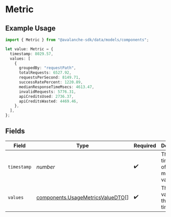 # Metric

## Example Usage

```typescript
import { Metric } from "@avalanche-sdk/data/models/components";

let value: Metric = {
  timestamp: 8029.57,
  values: [
    {
      groupedBy: "requestPath",
      totalRequests: 6527.92,
      requestsPerSecond: 8149.71,
      successRatePercent: 1220.89,
      medianResponseTimeMsecs: 4613.47,
      invalidRequests: 5776.31,
      apiCreditsUsed: 2736.37,
      apiCreditsWasted: 4469.46,
    },
  ],
};
```

## Fields

| Field                                                                                | Type                                                                                 | Required                                                                             | Description                                                                          |
| ------------------------------------------------------------------------------------ | ------------------------------------------------------------------------------------ | ------------------------------------------------------------------------------------ | ------------------------------------------------------------------------------------ |
| `timestamp`                                                                          | *number*                                                                             | :heavy_check_mark:                                                                   | The timestamp of the metrics value                                                   |
| `values`                                                                             | [components.UsageMetricsValueDTO](../../models/components/usagemetricsvaluedto.md)[] | :heavy_check_mark:                                                                   | The metrics values for the timestamp                                                 |